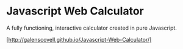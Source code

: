 
# Javascript Web Calculator

A fully functioning, interactive calculator created in pure Javascript. 

[http://galenscovell.github.io/Javascript-Web-Calculator/]
